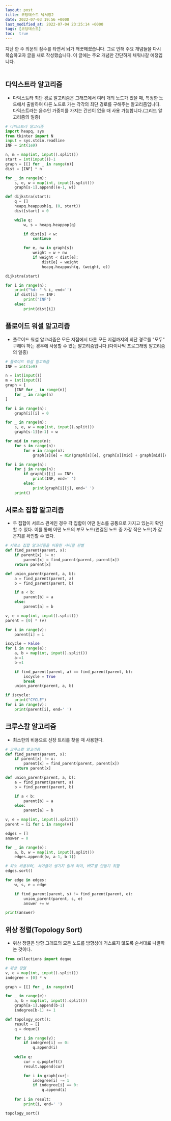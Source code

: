 ```yaml
---
layout: post
title: 코딩테스트 낙서장2
date: 2022-07-03 19:56 +0000
last_modified_at: 2022-07-04 23:25:14 +0000
tags: [코딩테스트]
toc:  true
---
```


지난 한 주 의문의 잠수를 타면서 뇌가 깨끗해졌습니다. 그로 인해 주요 개념들을 다시 복습하고자 글을 새로 작성했습니다. 이 글에는 주요 개념만 간단하게 채워나갈 예정입니다.<br><br>

## 다익스트라 알고리즘<br>
- 다익스트라 최단 경로 알고리즘은 그래프에서 여러 개의 노드가 있을 때, 특정한 노드에서 출발하여 다른 노드로 가는 각각의 최단 경로를 구해주는 알고리즘입니다. 다익스트라는 음수인 가중치를 가지는 간선이 없을 때 사용 가능합니다.(그리드 알고리즘의 일종)

```python
# 다익스트라 알고리즘
import heapq, sys
from tkinter import N
input = sys.stdin.readline
INF = int(1e9)

n, m = map(int, input().split())
start = int(input())-1
graph = [[] for _ in range(n)]
dist = [INF] * n

for _ in range(m):
    s, e, w = map(int, input().split())
    graph[s-1].append((e-1, w))

def dijkstra(start):
    q = []
    heapq.heappush(q, (0, start))
    dist[start] = 0

    while q:
        w, s = heapq.heappop(q)

        if dist[s] < w:
            continue

        for e, nw in graph[s]:
            weight = w + nw
            if weight < dist[e]:
                dist[e] = weight
                heapq.heappush(q, (weight, e))

dijkstra(start)

for i in range(n):
    print("%d: " % i, end='')
    if dist[i] == INF:
        print("INF")
    else:
        print(dist[i])

```

## 플로이드 워셜 알고리즘<br>
- 플로이드 워셜 알고리즘은 모든 지점에서 다른 모든 지점까지의 최단 경로를 "모두" 구해야 하는 경우에 사용할 수 있는 알고리즘입니다.(다이나믹 프로그래밍 알고리즘의 일종)

```python
# 플로이드 워셜 알고리즘
INF = int(1e9)

n = int(input())
m = int(input())
graph = [
    [INF for _ in range(n)]
    for _ in range(n)
]

for i in range(n):
    graph[i][i] = 0

for _ in range(m):
    s, e, w = map(int, input().split())
    graph[s-1][e-1] = w

for mid in range(n):
    for s in range(n):
        for e in range(n):
            graph[s][e] = min(graph[s][e], graph[s][mid] + graph[mid][e])

for i in range(n):
    for j in range(n):
        if graph[i][j] == INF:
            print(INF, end=' ')
        else:
            print(graph[i][j], end=' ')
    print()

```

## 서로소 집합 알고리즘<br>
- 두 집합이 서로소 관계인 경우 각 집합이 어떤 원소를 공통으로 가지고 있는지 확인할 수 있다. 이를 통해 어떤 노드의 부모 노드(연결된 노드 중 가장 작은 노드)가 같은지를 확인할 수 있다.

```python
# 서로소 집합 알고리즘을 이용한 사이클 판별
def find_parent(parent, x):
    if parent[x] != x:
        parent[x] = find_parent(parent, parent[x])
    return parent[x]

def union_parent(parent, a, b):
    a = find_parent(parent, a)
    b = find_parent(parent, b)

    if a < b:
        parent[b] = a
    else:
        parent[a] = b

v, e = map(int, input().split())
parent = [0] * (v)

for i in range(v):
    parent[i] = i

iscycle = False
for i in range(e):
    a, b = map(int, input().split())
    a-=1
    b-=1

    if find_parent(parent, a) == find_parent(parent, b):
        iscycle = True
        break
    union_parent(parent, a, b)

if iscycle:
    print("CYCLE")
for i in range(v):
    print(parent[i], end=' ')

```

## 크루스칼 알고리즘<br>
- 최소한의 비용으로 신장 트리를 찾을 때 사용한다.

```python
# 크루스칼 알고리즘
def find_parent(parent, x):
    if parent[x] != x:
        parent[x] = find_parent(parent, parent[x])
    return parent[x]

def union_parent(parent, a, b):
    a = find_parent(parent, a)
    b = find_parent(parent, b)

    if a < b:
        parent[b] = a
    else:
        parent[a] = b

v, e = map(int, input().split())
parent = [i for i in range(v)]

edges = []
answer = 0

for _ in range(e):
    a, b, w = map(int, input().split())
    edges.append((w, a-1, b-1))

# 최소 비용부터, 사이클이 생기지 않게 하여, MST를 만들기 위함
edges.sort()

for edge in edges:
    w, s, e = edge

    if find_parent(parent, s) != find_parent(parent, e):
        union_parent(parent, s, e)
        answer += w

print(answer)

```

## 위상 정렬(Topology Sort)<br>
- 위상 정렬은 방향 그래프의 모든 노드를 방향성에 거스르지 않도록 순서대로 나열하는 것이다.

```python
from collections import deque

# 위상 정렬
v, e = map(int, input().split())
indegree = [0] * v

graph = [[] for _ in range(v)]

for _ in range(e):
    a, b = map(int, input().split())
    graph[a-1].append(b-1)
    indegree[b-1] += 1

def topology_sort():
    result = []
    q = deque()

    for i in range(v):
        if indegree[i] == 0:
            q.append(i)
    
    while q:
        cur = q.popleft()
        result.append(cur)

        for i in graph[cur]:
            indegree[i] -= 1
            if indegree[i] == 0:
                q.append(i)
    
    for i in result:
        print(i, end=' ')

topology_sort()

```